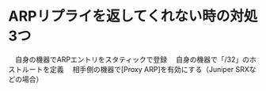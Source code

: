 # ARPリプライを返してくれない時の対処3つ
　自身の機器でARPエントリをスタティックで登録
　自身の機器で「/32」のホストルートを定義
　相手側の機器で[Proxy ARP]を有効にする（Juniper SRXなどの場合）
